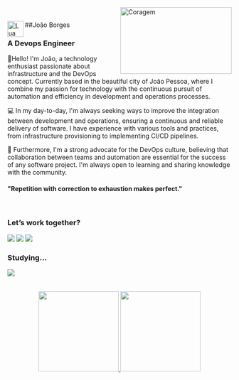 <img align="right" padding="20px" alt="Coragem" height="150" width="250" border-radios="30" src="https://gifs.eco.br/wp-content/uploads/2022/11/gifs-de-programador-29.gif">

   <br> <a href="https://github.com/johnpaulnasc/jonhpaul5">
      <img align="left" alt="Lua" width="36px" src="https://i.pinimg.com/originals/44/a7/10/44a710f29062f87045990c6b30675f54.png"></a>
    ##João Borges

<h3>A Devops Engineer</h3>
<p align="justfy">👋Hello! I'm João, a technology enthusiast passionate about infrastructure and the DevOps concept. Currently based in the beautiful city of João Pessoa, where I combine my passion for technology with the continuous pursuit of automation and efficiency in development and operations processes.
<br>
<p align="justfy">💻 In my day-to-day, I'm always seeking ways to improve the integration between development and operations, ensuring a continuous and reliable delivery of software. I have experience with various tools and practices, from infrastructure provisioning to implementing CI/CD pipelines.
<p align="justfy">🔧 Furthermore, I'm a strong advocate for the DevOps culture, believing that collaboration between teams and automation are essential for the success of any software project. I'm always open to learning and sharing knowledge with the community.
<br>
<h4>"Repetition with correction to exhaustion makes perfect."</h4></p>

<br> <h3>Let’s work together?</h3> 


<div> 
  <a href="https://www.instagram.com/johnpaulnasc/" target="_blank"><img src="https://img.shields.io/badge/-Instagram-%23E4405F?style=for-the-badge&logo=instagram&logoColor=white" target="_blank"></a>
  <a href = "mailto:joaopauloborges1995@gmail.com"><img src="https://img.shields.io/badge/-Gmail-%23333?style=for-the-badge&logo=gmail&logoColor=white" target="_blank"></a>
  <a href="https://www.linkedin.com/in/jo%C3%A3o-borges-1a01aa221/" target="_blank"><img src="https://img.shields.io/badge/-LinkedIn-%230077B5?style=for-the-badge&logo=linkedin&logoColor=white" target="_blank"></a>   
</div>


<h3 align="left">Studying...</h3>
<div>
  <img src="https://skillicons.dev/icons?i=js,ts,py,java,c,cpp,docker,go,kubernetes,git,postgres,mongodb,kafka,rabbitmq,redis,terraform&perline=8" />
<br><br>
</div>
 <br>

 <div align="center">
  <a href="https://github.com/johnpaulnasc">
  <img height="180em" src="https://github-readme-stats.vercel.app/api?username=johnpaulnasc&show_icons=true&theme=tokyonight&include_all_commits=true&count_private=true"/>
  <img height="180em" src="https://github-readme-stats.vercel.app/api/top-langs/?username=johnpaulnasc&layout=compact&langs_count=7&theme=tokyonight"/>
</div>







